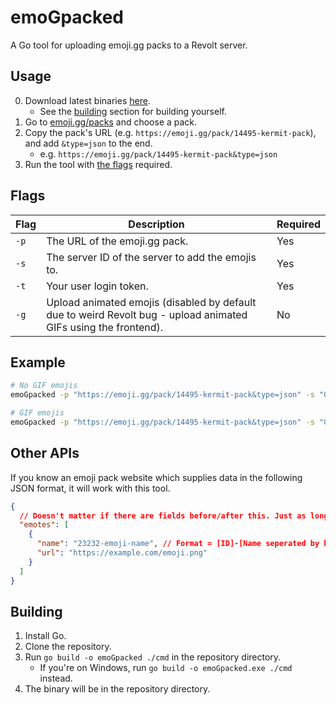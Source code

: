 # emoGpacked
A Go tool for uploading emoji.gg packs to a Revolt server.

## Usage
0. Download latest binaries [here][nightly].
   - See the [building](#building) section for building yourself.
1. Go to [emoji.gg/packs][p] and choose a pack.
2. Copy the pack's URL (e.g. `https://emoji.gg/pack/14495-kermit-pack`), and add `&type=json` to the end. 
   - e.g. `https://emoji.gg/pack/14495-kermit-pack&type=json`
3. Run the tool with [the flags](#flags) required.

## Flags
| Flag | Description                                                                                                     | Required |
|------|-----------------------------------------------------------------------------------------------------------------|----------|
| `-p` | The URL of the emoji.gg pack.                                                                                   | Yes      |
| `-s` | The server ID of the server to add the emojis to.                                                               | Yes      |
| `-t` | Your user login token.                                                                                          | Yes      |
| `-g` | Upload animated emojis (disabled by default due to weird Revolt bug - upload animated GIFs using the frontend). | No       |

## Example
```sh
# No GIF emojis
emoGpacked -p "https://emoji.gg/pack/14495-kermit-pack&type=json" -s "01JMX2H8HYBWXVGBDY5JB5S2EW" -t "user-token"

# GIF emojis
emoGpacked -p "https://emoji.gg/pack/14495-kermit-pack&type=json" -s "01JMX2H8HYBWXVGBDY5JB5S2EW" -t "user-token" -g
```

## Other APIs
If you know an emoji pack website which supplies data in the following JSON format, it will work with this tool.
```json
{
  // Doesn't matter if there are fields before/after this. Just as long as there is an array called "emotes".
  "emotes": [
    {
      "name": "23232-emoji-name", // Format = [ID]-[Name seperated by hyphens]
      "url": "https://example.com/emoji.png"
    }
  ]
}
```

## Building
1. Install Go.
2. Clone the repository.
3. Run `go build -o emoGpacked ./cmd` in the repository directory.
   - If you're on Windows, run `go build -o emoGpacked.exe ./cmd` instead.
4. The binary will be in the repository directory.

[nightly]: https://nightly.link/StupidRepo/emoGpacked/workflows/build/main?preview
[p]: https://emoji.gg/packs